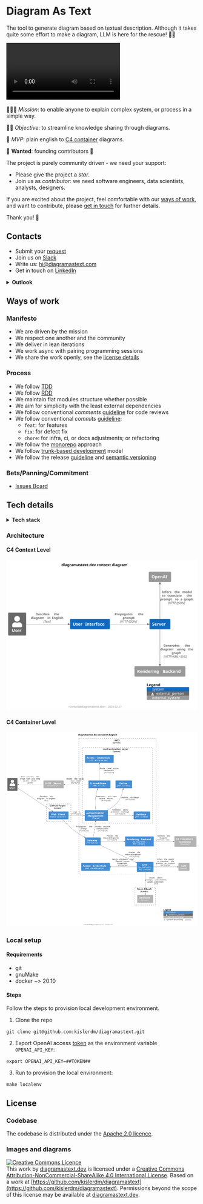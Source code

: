 # Diagram As Text

The tool to generate diagram based on textual description. Although it takes quite some effort to make a diagram, LLM is
here for the rescue! 🤖🦾

<video src="https://user-images.githubusercontent.com/13434797/218483498-57d671ad-6ad0-40af-b107-7d4cb87cc673.mp4" controls="controls" style="max-width: 720px;"></video>

🚀🚀🚀 _Mission_: to enable anyone to explain complex system, or process in a simple way.

🚀🚀 _Objective_: to streamline knowledge sharing through diagrams.

🚀 _MVP_: plain english to [C4 container](http://c4model.com/) diagrams.

🔔 **Wanted**: founding contributors 🔔

The project is purely community driven - we need your support:

- Please give the project a _star_.
- Join us as _contributor_: we need software engineers, data scientists, analysts, designers.

If you are excited about the project, feel comfortable with our [ways of work](#ways-of-work), and want to contribute,
please [get in touch](#contacts) for further details.

Thank you! 🙏

## Contacts

- Submit
  your [request](https://github.com/kislerdm/diagramastext/issues/new?assignee=kislerdm&labels=feedback&title=PLEASE%20DEFINE%20YOUR%20REQUEST&body=%23%23%20What%0APlease%20describe%20your%20proposal.%0A%0A%23%23%20Why%0APlease%20clarify%20the%20context.%0A%0A%23%23%20How%0A%0A(optional)%20Please%20sketch%20execution%20paths.)
- Join us on [Slack](https://join.slack.com/t/diagramastextdev/shared_invite/zt-1onedpbsz-ECNIfwjIj02xzBjWNGOllg)
- Write us: <a href="mailto:hi@diagramastext.com">hi@diagramastext.com</a>
- Get in touch on [LinkedIn](https://www.linkedin.com/in/dkisler/)

<details>
<summary><strong>Outlook</strong></summary>

* [Ways of work](#ways-of-work)
    + [Manifesto](#manifesto)
    + [Process](#process)
    + [Bets/Panning/Commitment](#betspanningcommitment)
* [Tech details](#tech-details)
    + [Architecture](#architecture)
    + [Local setup](#local-setup)
* [License](#license)
    + [Codebase](#codebase)
    + [Images and diagrams](#images-and-diagrams)

</details>

## Ways of work

### Manifesto

- We are driven by the mission
- We respect one another and the community
- We deliver in lean iterations
- We work async with pairing programming sessions
- We share the work openly, see the [license details](#license)

### Process

- We follow [TDD](https://www.guru99.com/test-driven-development.html)
- We follow [RDD](https://tom.preston-werner.com/2010/08/23/readme-driven-development.html)
- We maintain flat modules structure whether possible
- We aim for simplicity with the least external dependencies
- We follow conventional _comments_ [guideline](https://conventionalcomments.org/) for code reviews
- We follow conventional _commits_ [guideline](https://www.conventionalcommits.org/en/v1.0.0/):
    - `feat`: for features
    - `fix`: for defect fix
    - `chore`: for infra, ci, or docs adjustments; or refactoring
- We follow the [monorepo](https://monorepo.tools/) approach
- We follow [trunk-based development](https://trunkbaseddevelopment.com/) model
- We follow the release [guideline](https://keepachangelog.com/en/1.0.0/) and [semantic versioning](https://semver.org/)

### Bets/Panning/Commitment

- [Issues Board](https://github.com/users/kislerdm/projects/5/views/)

## Tech details

<details>
<summary><strong>Tech stack</strong></summary>

- Languages:
    - Go 1.19
    - JavaScript ES2021
    - Python 3.9
- Markup:
    - Markdown
    - HTML5
    - CSS3
- CI:
    - GitHub Actions
- Infra:
    - AWS:
        - IAM
        - Lambda
        - API Gateway
    - GitHub Pages
    - [Neon](https://neon.tech/)
    - Cloudflare
    - namecheap
    - godaddy
- Tools:
    - gnuMake
    - Docker
    - terraform
- Logic:
    - PlantUML
    - OpenAI

</details>

### Architecture

#### C4 Context Level

![architecture-context](architecture_c4_l1.svg)

#### C4 Container Level

![architecture-containers](architecture_c4_l2.svg)

### Local setup

#### Requirements

- git
- gnuMake
- docker ~> 20.10

#### Steps

Follow the steps to provision local development environment.

1. Clone the repo

```commandline
git clone git@github.com:kislerdm/diagramastext.git
```

2. Export OpenAI access [token](https://platform.openai.com/docs/api-reference/authentication) as the environment
   variable `OPENAI_API_KEY`:

```commandline
export OPENAI_API_KEY=##TOKEN##
```

3. Run to provision the local environment:

```commandline
make localenv
```

## License

### Codebase

The codebase is distributed under the [Apache 2.0 licence](LICENSE).

### Images and diagrams

<a rel="license" href="http://creativecommons.org/licenses/by-nc-sa/4.0/"><img alt="Creative Commons Licence" style="border-width:0" src="https://i.creativecommons.org/l/by-nc-sa/4.0/80x15.png" /></a><br />
This work
by <a xmlns:cc="http://creativecommons.org/ns#" href="diagramastext.dev" property="cc:attributionName" rel="cc:attributionURL">
diagramastext.dev</a> is licensed under a <a rel="license" href="http://creativecommons.org/licenses/by-nc-sa/4.0/">
Creative Commons Attribution-NonCommercial-ShareAlike 4.0 International License</a>.
Based on a work at [https://github.com/kislerdm/diagramastext](https://github.com/kislerdm/diagramastext).
Permissions beyond the scope of this license may be available
at <a xmlns:cc="http://creativecommons.org/ns#" href="diagramastext.dev" rel="cc:morePermissions">diagramastext.dev</a>. 
